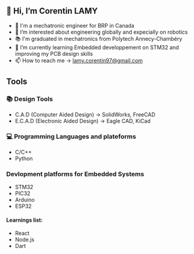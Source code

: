 ## 👋 Hi, I’m Corentin LAMY

- 🏢 I'm a mechatronic engineer for BRP in Canada
- 👀 I’m interested about engineering globally and expecially on robotics
- 📚 I'm graduated in mechatronics from Polytech Annecy-Chambéry
- 🌱 I’m currently learning Embedded developpement on STM32 and improving my PCB design skills
- 📫 How to reach me -> lamy.corentin97@gmail.com

## Tools

### 📚 Design Tools

- C.A.D (Computer Aided Design) -> SolidWorks, FreeCAD
- E.C.A.D (Electronic Aided Design) -> Eagle CAD, KiCad

### 💻 Programming Languages and plateforms

- C/C++
- Python

### Devlopment platforms for Embedded Systems

- STM32
- PIC32
- Arduino
- ESP32


#### Learnings list:
- React
- Node.js
- Dart
